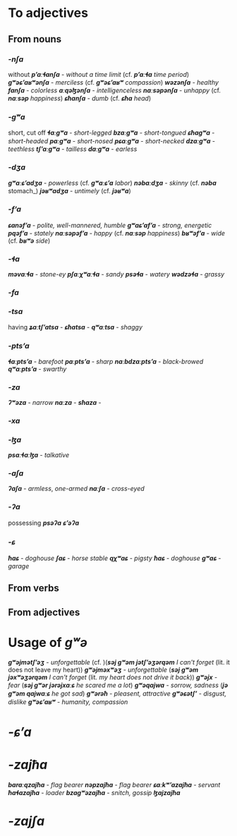 # To adjectives
## From nouns
### **_-nʃa_**
without
**_pʼaːɬanʃa_** - _without a time limit_ (cf. **_pʼaːɬa_** _time period_)
**_gʷəɕʼaʁʷənʃa_** - _merciless_ (cf. **_gʷəɕʼaʁʷ_** _compassion_)
**_wəzənʃa_** - _healthy_
**_fanʃa_** - _colorless_
**_aːqəɮənʃa_** - _intelligenceless_
**_naːsəpənʃa_** - _unhappy_ (cf. **_naːsəp_** _happiness_)
**_ɕħanʃa_** - _dumb_ (cf. **_ɕħa_** _head_)

### **_-gʷa_**
short, cut off
**_ɬaːgʷa_** - _short-legged_
**_bzaːgʷa_** - _short-tongued_
**_ɕħagʷa_** - _short-headed_
**_paːgʷa_** - _short-nosed_
**_pɕaːgʷa_** - _short-necked_
**_dzaːgʷa_** - _teethless_
**_tʃʼaːgʷa_** - _tailless_
**_daːgʷa_** - _earless_

### **_-dʒa_**
**_gʷaːɕʼadʒa_** - _powerless_ (cf. **_gʷaːɕʼa_** _labor_)
**_nəbaːdʒa_** - _skinny_ (cf. **_nəba_** stomach_)
**_jəʁʷadʒa_** - _untimely_ (cf. **_jəʁʷa_**)

### **_-fʼa_**
**_ɕanəfʼa_** - _polite, well-mannered, humble_
**_gʷaɕʼafʼa_** - _strong, energetic_
**_pqəfʼa_** - _stately_
**_naːsəpəfʼa_** - _happy_ (cf. **_naːsəp_** _happiness_)
**_bʁʷəfʼa_** - _wide_ (cf. **_bʁʷə_** _side_)

### **_-ɬa_**
**_məvaːɬa_** - _stone-ey_
**_pʃaːχʷaːɬa_** - _sandy_
**_psəɬa_** - _watery_
**_wədzəɬa_** - _grassy_
### **_-fa_**

### **_-tsa_**
having
**_ʑaːtʃʼatsa_** -
**_ɕħatsa_** -
**_qʷaːtsa_** - _shaggy_
### **_-ptsʼa_**
**_ɬaːptsʼa_** - _barefoot_
**_paːptsʼa_** - _sharp_
**_naːbdzaːptsʼa_** - _black-browed_
**_qʷaːptsʼa_** - _swarthy_

### **_-za_**
**_ʔʷəza_** - _narrow_
**_naːza_** -
**_sħaza_** -
### **_-xa_**
### **_-ɮa_**
**_psaːɬaːɮa_** - _talkative_

### **_-aʃa_**
**_ʔaʃa_** - _armless_, _one-armed_
**_naːʃa_** - _cross-eyed_



### **_-ʔa_**
possessing
**_psəʔa_**
**_ɕʼəʔa_**


### **_-ɕ_**
**_ħaɕ_** - _doghouse_
**_ʃaɕ_** - _horse stable_
**_qχʷaɕ_** - _pigsty_
**_ħaɕ_** - _doghouse_
**_gʷaɕ_** - _garage_

## From verbs
## From adjectives

# Usage of **_gʷə_**
**_gʷəjmətʃʼəʒ_** - _unforgettable_ (cf. )(**_səj gʷəm jətʃʼəʒərqəm_** _I can't forget_ (lit. it does not leave my heart))
**_gʷəjməxʷəʒ_** - _unforgettable_ (**_səj gʷəm jəxʷəʒərqəm_** _I can't forget_ (lit. _my heart does not drive it back_))
**_gʷəjx_** - _fear_ (**_səj gʷər jərəjxaːɕ_** _he scared me a lot_)
**_gʷəqajwa_** - _sorrow, sadness_ (**_jə gʷəm qajwaːɕ_** _he got sad_)
**_gʷərəħ_** - _pleasent, attractive_
**_gʷəɕətʃʼ_** - _disgust, dislike_
**_gʷəɕʼaʁʷ_** - _humanity, compassion_
# **_-ɕʼa_**

# **_-zajħa_**
**_baraːqzajħa_** - _flag bearer_
**_nəpzajħa_** - _flag bearer_
**_ɕaːkʷʼazajħa_** - _servant_
**_ħaɬazajħa_** - _loader_
**_bzagʷəzajħa_** - _snitch, gossip_
**_ɮajzajħa_**
# **_-zajʃa_**

